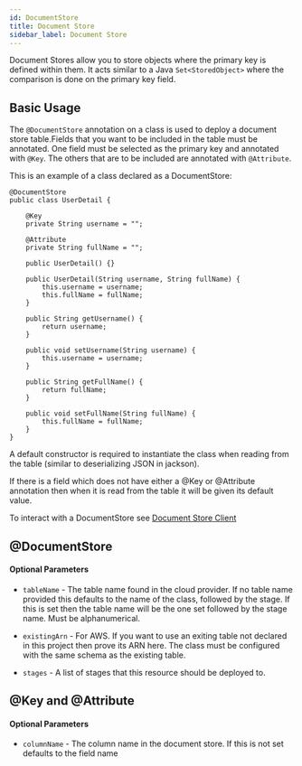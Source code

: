 ```yaml
---
id: DocumentStore
title: Document Store
sidebar_label: Document Store
---
```


Document Stores allow you to store objects where the primary key is defined within them. It acts similar to a Java `Set<StoredObject>` where the comparison is done on the primary key field.

## Basic Usage
The `@DocumentStore` annotation on a class is used to deploy a document store table.Fields that you want to be included in the table must be annotated. One field must be selected as the primary key and annotated with `@Key`. The others that are to be included are annotated with `@Attribute`. 

This is an example of a class declared as a DocumentStore: 

```
@DocumentStore
public class UserDetail {

    @Key
    private String username = "";

    @Attribute
    private String fullName = "";

    public UserDetail() {}

    public UserDetail(String username, String fullName) {
        this.username = username;
        this.fullName = fullName;
    }

    public String getUsername() {
        return username;
    }

    public void setUsername(String username) {
        this.username = username;
    }

    public String getFullName() {
        return fullName;
    }

    public void setFullName(String fullName) {
        this.fullName = fullName;
    }
}
```

A default constructor is required to instantiate the class when reading from the table (similar to deserializing JSON in jackson). 

If there is a field which does not have either a @Key or @Attribute annotation then when it is read from the table it will be given its default value.

To interact with a DocumentStore see [Document Store Client](clients/DocumentStoreClient.md)

## @DocumentStore
#### Optional Parameters

* `tableName` - The table name found in the cloud provider. If no table name provided this defaults to the name of the class, followed by the stage. If this is set then the table name will be the one set followed by the stage name. Must be alphanumerical.

* `existingArn` - For AWS. If you want to use an exiting table not declared in this project then prove its ARN here. The class must be configured with the same schema as the existing table. 

* `stages` - A list of stages that this resource should be deployed to. 

## @Key and @Attribute
#### Optional Parameters

* `columnName` - The column name in the document store. If this is not set defaults to the field name